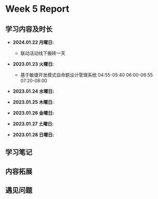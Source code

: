 # Week 5 Report

## 学习内容及时长

* **2024.01.22 月曜日:**
  * 联动活动线下搬砖一天

* **2023.01.23 火曜日:** 
  * 基于敏捷开发模式自命题设计管理系统 04:55-05:40 06:00-06:55 07:20-08:00

* **2023.01.24 水曜日:** 


* **2023.01.25 木曜日:** 


* **2023.01.26 金曜日:** 


* **2023.01.27 土曜日:** 


* **2023.01.28 日曜日:** 


## 学习笔记


## 内容拓展
### 

## 遇见问题

### 